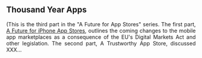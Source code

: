 ## Thousand Year Apps

<style>
p { text-align: justify; }
</style>

(This is the third part in the "A Future for App Stores" series. The first part, [A Future for iPhone App Stores](https://appfair.org/blog/a-future-for-app-stores.html), outlines the coming changes to the mobile app marketplaces as a consequence of the EU's Digital Markets Act and other legislation. The second part, A Trustworthy App Store, discussed XXX…


